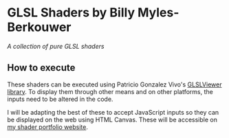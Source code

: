 # GLSL Shaders by Billy Myles-Berkouwer
*A collection of pure GLSL shaders*

## How to execute
These shaders can be executed using Patricio Gonzalez Vivo's [GLSLViewer library](https://github.com/patriciogonzalezvivo/glslViewer). To display them through other means and on other platforms, the inputs need to be altered in the code. 

I will be adapting the best of these to accept JavaScript inputs so they can be displayed on the web using HTML Canvas. These will be accessible on [my shader portfolio website](https://webgl-shaders.netlify.app/).